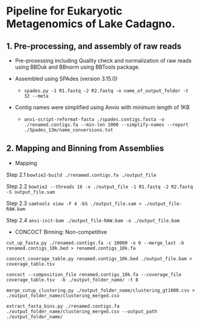 # Pipeline for Eukaryotic Metagenomics of Lake Cadagno. 

## 1. Pre-processing, and assembly of raw reads

- Pre-prosessing including Quality check and normalization of raw reads using BBDuk and BBnorm using BBTools package.
- Assembled using SPAdes (version 3.15.0) 

  - ```spades.py -1 R1.fastq -2 R2.fastq -o name_of_output_folder -t 32 --meta``` 
- Contig names were simplified using Anvio with minimum length of 1KB 

  - ```anvi-script-reformat-fasta ./spades.contigs.fasta -o ./renamed.contigs.fa --min-len 1000 --simplify-names --report ./Spades_13m/name_conversions.txt```

## 2. Mapping and Binning from Assemblies

- Mapping

Step 2.1 ```bowtie2-build ./renamed.contigs.fa ./output_file```

Step 2.2 ```bowtie2 --threads 16 -x ./output_file -1 R1.fastq -2 R2.fastq -S output_file.sam```

Step 2.3 ```samtools view -F 4 -bS ./output_file.sam > ./output_file-RAW.bam```

Step 2.4 ```anvi-init-bam ./output_file-RAW.bam -o ./output_file.bam```

- CONCOCT Binning: Non-competitive

```cut_up_fasta.py ./renamed.contigs.fa -c 10000 -o 0 --merge_last -b renamed.contigs_10k.bed > renamed.contigs_10k.fa```

```concoct_coverage_table.py renamed.contigs_10k.bed ./output_file.bam > coverage_table.tsv```

```concoct --composition_file renamed.contigs_10k.fa --coverage_file coverage_table.tsv  -b ./output_folder_name/ -t 8```

```merge_cutup_clustering.py ./output_folder_name/clustering_gt1000.csv > ./output_folder_name/clustering_merged.csv```

```extract_fasta_bins.py ./renamed.contigs.fa ./output_folder_name/clustering_merged.csv --output_path ./output_folder_name/```




